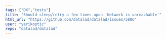 ```yaml
---
tags: ["DX","tests"]
title: "Should sleep/retry a few times upon 'Network is unreachable'"
html_url: "https://github.com/datalad/datalad/issues/5886"
user: "yarikoptic"
repo: "datalad/datalad"
---
```


